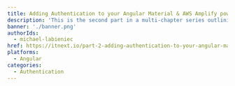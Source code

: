 ```yaml
---
title: Adding Authentication to your Angular Material & AWS Amplify powered PWA (Part 2)
description: 'This is the second part in a multi-chapter series outlining building a fully functional multi platform Progressive Web Application (PWA) for mobile and desktop.'
banner: './banner.png'
authorIds:
  - michael-labieniec
href: https://itnext.io/part-2-adding-authentication-to-your-angular-material-aws-amplify-powered-pwa-2a9d0fbd305a
platforms:
  - Angular
categories:
  - Authentication
---
```

